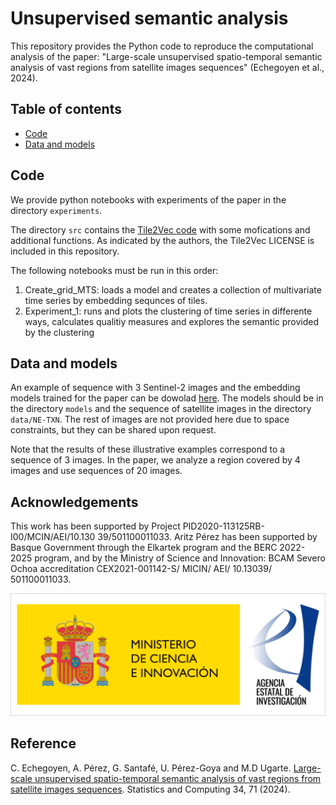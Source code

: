 # Unsupervised semantic analysis

This repository provides the Python code to reproduce the computational analysis of the paper: "Large-scale unsupervised spatio-temporal semantic analysis of vast regions from satellite images sequences" (Echegoyen et al., 2024).

## Table of contents

- [Code](#R-code)
- [Data and models](#Additional-data)

## Code

We provide python notebooks with experiments of the paper in the directory `experiments`.  

The directory `src` contains the [Tile2Vec code](https://github.com/ermongroup/tile2vec) with some mofications and additional functions. As indicated by the authors, the Tile2Vec LICENSE is included in this repository.

The following notebooks must be run in this order:
1. Create_grid_MTS: loads a model and creates a collection of multivariate time series by embedding sequnces of tiles.
2. Experiment_1: runs and plots the clustering of time series in differente ways, calculates qualitiy measures and explores the semantic provided by the clustering

## Data and models

An example of sequence with 3 Sentinel-2 images and the embedding models trained for the paper can be dowolad [here](https://emi-sstcdapp.unavarra.es/unsupervised-semantic-analysis.zip). The models should be in the directory `models` and the sequence of satellite images in the directory `data/NE-TXN`. The rest of images are not provided here due to space constraints, but they can be shared upon request.

Note that the results of these illustrative examples correspond to a sequence of 3 images. In the paper, we analyze a region covered by 4 images and use sequences of 20 images.


## Acknowledgements

This work has been supported by Project PID2020-113125RB-I00/MCIN/AEI/10.130 39/501100011033. Aritz Pérez has been supported by Basque Government through the Elkartek program and the BERC 2022-2025 program, and by the Ministry of Science and Innovation: BCAM Severo Ochoa accreditation CEX2021-001142-S/ MICIN/ AEI/ 10.13039/ 501100011033.

![image](https://github.com/spatialstatisticsupna/LXG/blob/main/micin-aei.jpg)

## Reference

C. Echegoyen, A. Pérez, G. Santafé, U. Pérez-Goya and M.D Ugarte. [Large-scale unsupervised spatio-temporal semantic analysis of vast regions from satellite images sequences](https://doi.org/10.1007/s11222-024-10383-y). Statistics and Computing 34, 71 (2024).
